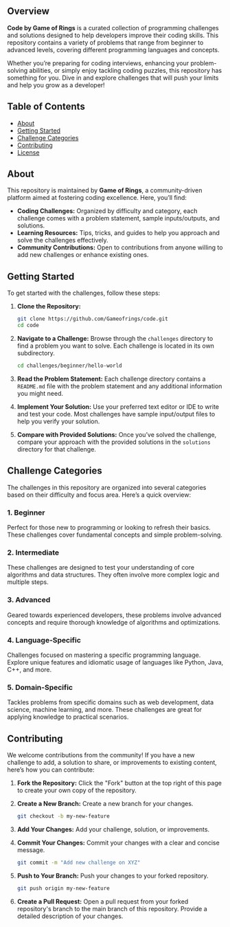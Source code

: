 

## Overview

**Code by Game of Rings** is a curated collection of programming challenges and solutions designed to help developers improve their coding skills. This repository contains a variety of problems that range from beginner to advanced levels, covering different programming languages and concepts.

Whether you’re preparing for coding interviews, enhancing your problem-solving abilities, or simply enjoy tackling coding puzzles, this repository has something for you. Dive in and explore challenges that will push your limits and help you grow as a developer!

## Table of Contents

- [About](#about)
- [Getting Started](#getting-started)
- [Challenge Categories](#challenge-categories)
- [Contributing](#contributing)
- [License](#license)

## About

This repository is maintained by **Game of Rings**, a community-driven platform aimed at fostering coding excellence. Here, you’ll find:
- **Coding Challenges:** Organized by difficulty and category, each challenge comes with a problem statement, sample inputs/outputs, and solutions.
- **Learning Resources:** Tips, tricks, and guides to help you approach and solve the challenges effectively.
- **Community Contributions:** Open to contributions from anyone willing to add new challenges or enhance existing ones.

## Getting Started

To get started with the challenges, follow these steps:

1. **Clone the Repository:**
   ```bash
   git clone https://github.com/Gameofrings/code.git
   cd code
   ```

2. **Navigate to a Challenge:**
   Browse through the `challenges` directory to find a problem you want to solve. Each challenge is located in its own subdirectory.
   ```bash
   cd challenges/beginner/hello-world
   ```

3. **Read the Problem Statement:**
   Each challenge directory contains a `README.md` file with the problem statement and any additional information you might need.

4. **Implement Your Solution:**
   Use your preferred text editor or IDE to write and test your code. Most challenges have sample input/output files to help you verify your solution.

5. **Compare with Provided Solutions:**
   Once you’ve solved the challenge, compare your approach with the provided solutions in the `solutions` directory for that challenge.

## Challenge Categories

The challenges in this repository are organized into several categories based on their difficulty and focus area. Here’s a quick overview:

### 1. Beginner
Perfect for those new to programming or looking to refresh their basics. These challenges cover fundamental concepts and simple problem-solving.

### 2. Intermediate
These challenges are designed to test your understanding of core algorithms and data structures. They often involve more complex logic and multiple steps.

### 3. Advanced
Geared towards experienced developers, these problems involve advanced concepts and require thorough knowledge of algorithms and optimizations.

### 4. Language-Specific
Challenges focused on mastering a specific programming language. Explore unique features and idiomatic usage of languages like Python, Java, C++, and more.

### 5. Domain-Specific
Tackles problems from specific domains such as web development, data science, machine learning, and more. These challenges are great for applying knowledge to practical scenarios.

## Contributing

We welcome contributions from the community! If you have a new challenge to add, a solution to share, or improvements to existing content, here’s how you can contribute:

1. **Fork the Repository:**
   Click the "Fork" button at the top right of this page to create your own copy of the repository.

2. **Create a New Branch:**
   Create a new branch for your changes.
   ```bash
   git checkout -b my-new-feature
   ```

3. **Add Your Changes:**
   Add your challenge, solution, or improvements.

4. **Commit Your Changes:**
   Commit your changes with a clear and concise message.
   ```bash
   git commit -m "Add new challenge on XYZ"
   ```

5. **Push to Your Branch:**
   Push your changes to your forked repository.
   ```bash
   git push origin my-new-feature
   ```

6. **Create a Pull Request:**
   Open a pull request from your forked repository's branch to the main branch of this repository. Provide a detailed description of your changes.


